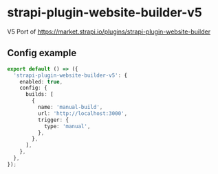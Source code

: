 # strapi-plugin-website-builder-v5

V5 Port of https://market.strapi.io/plugins/strapi-plugin-website-builder

## Config example

```ts
export default () => ({
  'strapi-plugin-website-builder-v5': {
    enabled: true,
    config: {
      builds: [
        {
          name: 'manual-build',
          url: 'http://localhost:3000',
          trigger: {
            type: 'manual',
          },
        },
      ],
    },
  },
});
```
